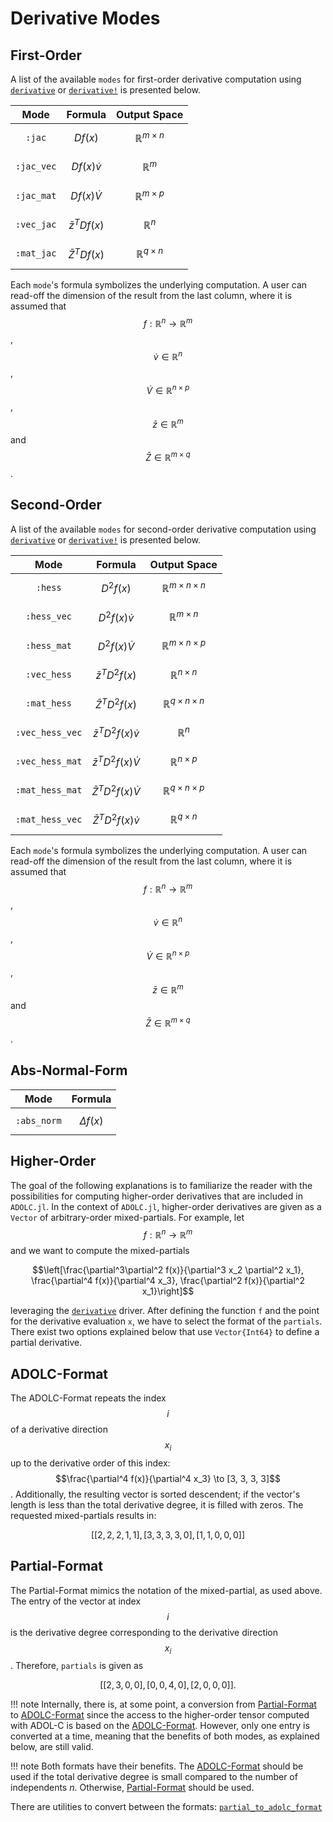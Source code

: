 # Derivative Modes



## First-Order

A list of the available `modes` for first-order derivative computation using [`derivative`](@ref) or [`derivative!`](@ref) is presented below.  

| Mode          | Formula                | Output Space                   |
|:-------------:|:----------------------:|:------------------------------:|
| `:jac`        |  $$Df(x)$$             |   $$\mathbb{R}^{m \times n}$$  |
| `:jac_vec`    |  $$Df(x)\dot{v}$$      |   $$\mathbb{R}^{m}$$           |
| `:jac_mat`    |  $$Df(x)\dot{V}$$      |   $$\mathbb{R}^{m \times p}$$  |
| `:vec_jac`    |  $$\bar{z}^T Df(x)$$   |   $$\mathbb{R}^{n}$$           |
| `:mat_jac`    |  $$\bar{Z}^T Df(x)$$   |   $$\mathbb{R}^{q \times n}$$  |

Each `mode`'s formula symbolizes the underlying computation. A user can read-off the dimension of the result from the last column, where it is assumed that $$f:\mathbb{R}^{n} \to \mathbb{R}^{m}$$,
$$\dot{v} \in \mathbb{R}^{n}$$, $$\dot{V} \in \mathbb{R}^{n \times p}$$, $$\bar{z}  \in \mathbb{R}^{m}$$ and $$\bar{Z} \in \mathbb{R}^{m \times q}$$.



## Second-Order

A list of the available `modes` for second-order derivative computation using [`derivative`](@ref) or [`derivative!`](@ref) is presented below.  

| Mode               | Formula                          | Output Space                          |
|:------------------:|:--------------------------------:|:-------------------------------------:|
| `:hess`            | $$D^2f(x)$$                      | $$\mathbb{R}^{m \times n \times n}$$  |
| `:hess_vec`        | $$D^2f(x) \dot{v}$$              | $$\mathbb{R}^{m \times n}$$           |
| `:hess_mat`        | $$D^2f(x)  \dot{V}$$             | $$\mathbb{R}^{m \times n \times p}$$  |
| `:vec_hess`        | $$\bar{z}^T D^2f(x)$$            | $$\mathbb{R}^{n \times n}$$           |
| `:mat_hess`        | $$\bar{Z}^T D^2f(x)$$            | $$\mathbb{R}^{q \times n \times n}$$  |
| `:vec_hess_vec`    | $$\bar{z}^T D^2f(x)  \dot{v}$$   | $$\mathbb{R}^{n}$$                    |
| `:vec_hess_mat`    | $$\bar{z}^T D^2f(x)  \dot{V}$$   | $$\mathbb{R}^{n \times p}$$           |
| `:mat_hess_mat`    | $$\bar{Z}^T D^2f(x)  \dot{V}$$   | $$\mathbb{R}^{q \times n \times p}$$  |
| `:mat_hess_vec`    | $$\bar{Z}^T D^2f(x)  \dot{v}$$   | $$\mathbb{R}^{q \times n}$$           |

Each `mode`'s formula symbolizes the underlying computation. A user can read-off the dimension of the result from the last column, where it is assumed that $$f:\mathbb{R}^{n} \to \mathbb{R}^{m}$$,
$$\dot{v} \in \mathbb{R}^{n}$$, $$\dot{V} \in \mathbb{R}^{n \times p}$$, $$\bar{z}  \in \mathbb{R}^{m}$$ and $$\bar{Z} \in \mathbb{R}^{m \times q}$$.

## Abs-Normal-Form
| Mode             | Formula                       |
|:------------------:|:-------------------------------:|
| `:abs_norm`           | $$\Delta f(x)$$               |




## Higher-Order 
The goal of the following explanations is to familiarize the reader with 
the possibilities for computing higher-order derivatives that are included in `ADOLC.jl`.
In the context of `ADOLC.jl`, higher-order derivatives are given as a `Vector` of 
arbitrary-order mixed-partials. For example, let $$f:\mathbb{R}^n \to \mathbb{R}^m$$
and we want to compute the mixed-partials
```math
\left[\frac{\partial^3\partial^2 f(x)}{\partial^3 x_2 \partial^2 x_1}, \frac{\partial^4 f(x)}{\partial^4 x_3}, \frac{\partial^2 f(x)}{\partial^2 x_1}\right]
``` 
leveraging the [`derivative`](@ref) driver. After defining the function `f` and the point for the derivative evaluation `x`, we have to select the format of the `partials`. There exist two options explained below that use `Vector{Int64}` to define a partial derivative.

## ADOLC-Format
The ADOLC-Format repeats the index $$i$$ of a derivative direction $$x_i$$ up to the derivative order of this index: $$\frac{\partial^4 f(x)}{\partial^4 x_3} \to [3, 3, 3, 3]$$. Additionally, the resulting vector is sorted descendent; if the vector's length is less than the total derivative degree, it is filled with zeros. The requested mixed-partials results in:
```math 
[
 [2, 2, 2, 1, 1],
 [3, 3, 3, 3, 0],
 [1, 1, 0, 0, 0]
]
```

## Partial-Format
The Partial-Format mimics the notation of the mixed-partial, as used above. The entry of the vector at index $$i$$ is the derivative degree corresponding to the derivative direction $$x_i$$. Therefore, `partials` is given as
```math 
[
 [2, 3, 0, 0],
 [0, 0, 4, 0],
 [2, 0, 0, 0]
].
```
!!! note
    Internally, there is, at some point, a conversion from [Partial-Format](@ref) to [ADOLC-Format](@ref) since the access to the higher-order tensor computed with ADOL-C is based on the [ADOLC-Format](@ref). However, only one entry is converted at a time, meaning that the benefits of both modes, as explained below, are still valid.


!!! note 
    Both formats have their benefits. The [ADOLC-Format](@ref) should be used if the total derivative degree is small compared to the number of independents $n$. Otherwise, [Partial-Format](@ref) should be used.


There are utilities to convert between the formats: [`partial_to_adolc_format`](@ref)
